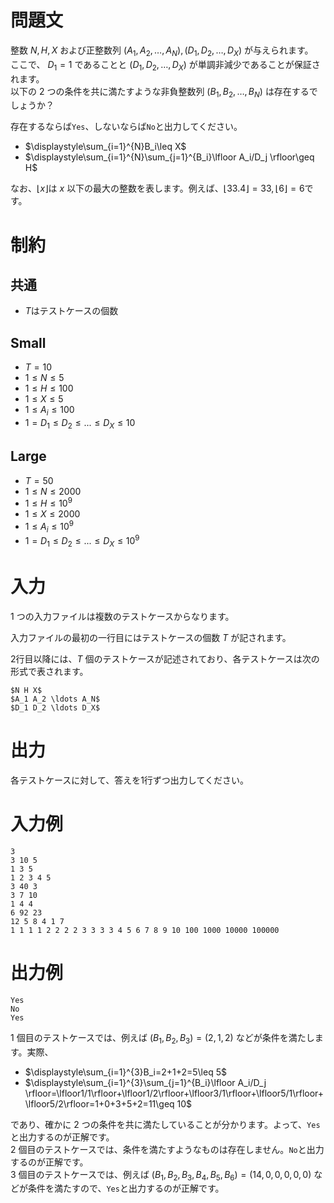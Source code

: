 # 問題文

整数 $N,H,X$ および正整数列 $(A_1,A_2,\ldots,A_N),(D_1,D_2,\ldots,D_X)$ が与えられます。   
ここで、 $D_1=1$ であることと $(D_1,D_2,\ldots,D_X)$ が単調非減少であることが保証されます。  
以下の $2$ つの条件を共に満たすような非負整数列 $(B_1,B_2,\ldots,B_N)$ は存在するでしょうか？  

存在するならば`Yes`、しないならば`No`と出力してください。  
* $\displaystyle\sum_{i=1}^{N}B_i\leq X$
* $\displaystyle\sum_{i=1}^{N}\sum_{j=1}^{B_i}\lfloor A_i/D_j \rfloor\geq H$  
  
  
なお、$\lfloor x \rfloor$は $x$ 以下の最大の整数を表します。例えば、$\lfloor 33.4 \rfloor=33,\lfloor 6 \rfloor=6$です。 


# 制約
## 共通
* $T$はテストケースの個数


## Small
* $T=10$
* $1\leq N\leq 5$
* $1\leq H\leq 100$
* $1\leq X\leq 5$
* $1\leq A_i\leq 100$
* $1=D_1\leq D_2\leq ...\leq D_X \leq10$
## Large
* $T=50$
* $1\leq N\leq 2000$
* $1\leq H\leq 10^9$
* $1\leq X\leq 2000$
* $1\leq A_i\leq 10^9$
* $1=D_1\leq D_2\leq ...\leq D_X \leq10^9$

# 入力
1 つの入力ファイルは複数のテストケースからなります。

入力ファイルの最初の一行目にはテストケースの個数 $T$ が記されます。

2行目以降には、$T$ 個のテストケースが記述されており、各テストケースは次の形式で表されます。


```
$N H X$
$A_1 A_2 \ldots A_N$
$D_1 D_2 \ldots D_X$

```

# 出力
各テストケースに対して、答えを1行ずつ出力してください。

# 入力例
```
3
3 10 5
1 3 5
1 2 3 4 5
3 40 3
3 7 10
1 4 4
6 92 23
12 5 8 4 1 7
1 1 1 1 2 2 2 2 3 3 3 3 4 5 6 7 8 9 10 100 1000 10000 100000
```

# 出力例
```
Yes
No
Yes
```
 $1$ 個目のテストケースでは、例えば $(B_1,B_2,B_3)=(2,1,2)$ などが条件を満たします。実際、  
* $\displaystyle\sum_{i=1}^{3}B_i=2+1+2=5\leq 5$
* $\displaystyle\sum_{i=1}^{3}\sum_{j=1}^{B_i}\lfloor A_i/D_j \rfloor=\lfloor1/1\rfloor+\lfloor1/2\rfloor+\lfloor3/1\rfloor+\lfloor5/1\rfloor+\lfloor5/2\rfloor=1+0+3+5+2=11\geq 10$  
  
であり、確かに $2$ つの条件を共に満たしていることが分かります。よって、`Yes`と出力するのが正解です。  
 $2$ 個目のテストケースでは、条件を満たすようなものは存在しません。`No`と出力するのが正解です。  
 $3$ 個目のテストケースでは、例えば $(B_1,B_2,B_3,B_4,B_5,B_6)=(14,0,0,0,0,0)$ などが条件を満たすので、`Yes`と出力するのが正解です。
